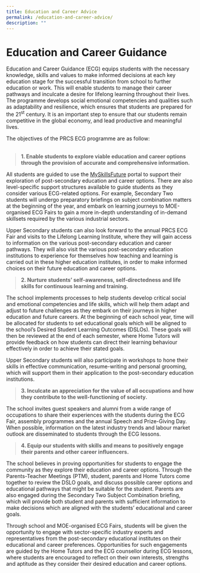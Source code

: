 ```yaml
---
title: Education and Career Advice
permalink: /education-and-career-advice/
description: ""
---
```

<h1>Education and Career Guidance</h1>
<div>
<p>Education and Career Guidance (ECG) equips students with the necessary knowledge, skills and values to make informed decisions at each key education stage for the successful transition from school to further education or work. This will enable students to manage their career pathways and inculcate a desire for lifelong learning throughout their lives. The programme develops social emotional competencies and qualities such as adaptability and resilience, which ensures that students are prepared for the 21<sup>st</sup> century. It is an important step to ensure that our students remain competitive in the global economy, and lead productive and meaningful lives.</p>
<div>The objectives of the PRCS ECG programme are as follow:</div>
<br />
<div>
</div>
<blockquote>
<p><strong>1. </strong><strong>Enable students to explore viable education and career options through the provision of accurate and comprehensive information.</strong></p>
</blockquote>
<p>All students are guided to use the <a href="https://www.myskillsfuture.gov.sg/content/student/en/secondary.html" target="_blank" rel="noopener">MySkillsFuture</a> portal to support their exploration of post-secondary education and career options. There are also level-specific support structures available to guide students as they consider various ECG-related options. For example, Secondary Two students will undergo preparatory briefings on subject combination matters at the beginning of the year, and embark on learning journeys to MOE-organised ECG Fairs to gain a more in-depth understanding of in-demand skillsets required by the various industrial sectors.</p>
<p>Upper Secondary students can also look forward to the annual PRCS ECG Fair and visits to the Lifelong Learning Institute, where they will gain access to information on the various post-secondary education and career pathways. They will also visit the various post-secondary education institutions to experience for themselves how teaching and learning is carried out in these higher education institutes, in order to make informed choices on their future education and career options.</p>
<blockquote>
<p><strong>2. Nurture students&rsquo; self-awareness, self-directedness and life skills for continuous learning and training.</strong></p>
</blockquote>
<p>The school implements processes to help students develop critical social and emotional competencies and life skills, which will help them adapt and adjust to future challenges as they embark on their journeys in higher education and future careers. At the beginning of each school year, time will be allocated for students to set educational goals which will be aligned to the school&rsquo;s Desired Student Learning Outcomes (DSLOs). These goals will then be reviewed at the end of each semester, where Home Tutors will provide feedback on how students can direct their learning behaviour effectively in order to achieve their stated goals.</p>
<p>Upper Secondary students will also participate in workshops to hone their skills in effective communication, resume-writing and personal grooming, which will support them in their application to the post-secondary education institutions. </p>
<blockquote>
<p><strong>3. Inculcate an appreciation for the value of all occupations and how they contribute to the well-functioning of society.</strong></p>
</blockquote>
<p>The school invites guest speakers and alumni from a wide range of occupations to share their experiences with the students during the ECG Fair, assembly programmes and the annual Speech and Prize-Giving Day. When possible, information on the latest industry trends and labour market outlook are disseminated to students through the ECG lessons. </p>
<blockquote>
<p><strong>4. Equip our students with skills and means to positively engage their parents and other career influencers.</strong></p>
</blockquote>
<p>The school believes in proving opportunities for students to engage the community as they explore their education and career options. Through the Parents-Teacher Meetings (PTM), student, parents and Home Tutors come together to review the DSLO goals, and discuss possible career options and educational pathways that might be suitable for the student. Parents are also engaged during the Secondary Two Subject Combination briefing, which will provide both student and parents with sufficient information to make decisions which are aligned with the students&rsquo; educational and career goals.</p>
<div>Through school and MOE-organised ECG Fairs, students will be given the opportunity to engage with sector-specific industry experts and representatives from the post-secondary educational institutes on their educational and career preferences. Opportunities for such engagements are guided by the Home Tutors and the ECG counsellor during ECG lessons, where students are encouraged to reflect on their own interests, strengths and aptitude as they consider their desired education and career options.</div>
</div>